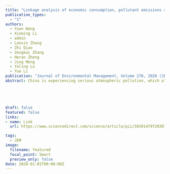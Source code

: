 ```yaml
---
title: "Linkage analysis of economic consumption, pollutant emissions and concentrations based on a city-level multi-regional input–output (MRIO) model and atmospheric transport" 
publication_types:
  - "1"
authors:
  - Yuan Wang
  - Xinming Li
  - admin
  - Lanxin Zhang
  - Zhi Qiao
  - Zengkai Zhang
  - Heran Zheng
  - Jing Meng
  - Yaling Lu
  - Yue Li
publication: "Journal of Environmental Management, Volume 270, 2020 (JEM 2020)"
abstract: China is experiencing serious atmospheric pollution, which also exhibits significant spatial heterogeneity. The Chinese government has implemented targeted pollution control measures at the city level.





draft: false
featured: false
links:
- name: Link
  url: https://www.sciencedirect.com/science/article/pii/S0301479720307507

tags:
  - JEM
image:
  filename: featured
  focal_point: Smart
  preview_only: false
date: 2020-01-01T00:00:00Z
---
```

